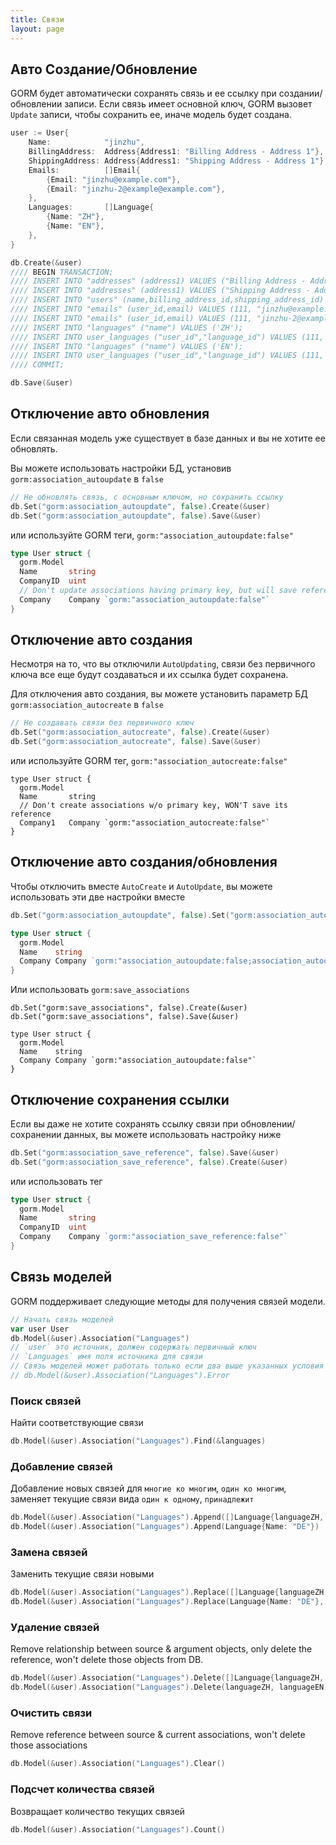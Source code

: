 ```yaml
---
title: Связи
layout: page
---
```

## Авто Создание/Обновление

GORM будет автоматически сохранять связь и ее ссылку при создании/обновлении записи. Если связь имеет основной ключ, GORM вызовет `Update` записи, чтобы сохранить ее, иначе модель будет создана.

```go
user := User{
    Name:            "jinzhu",
    BillingAddress:  Address{Address1: "Billing Address - Address 1"},
    ShippingAddress: Address{Address1: "Shipping Address - Address 1"},
    Emails:          []Email{
        {Email: "jinzhu@example.com"},
        {Email: "jinzhu-2@example@example.com"},
    },
    Languages:       []Language{
        {Name: "ZH"},
        {Name: "EN"},
    },
}

db.Create(&user)
//// BEGIN TRANSACTION;
//// INSERT INTO "addresses" (address1) VALUES ("Billing Address - Address 1");
//// INSERT INTO "addresses" (address1) VALUES ("Shipping Address - Address 1");
//// INSERT INTO "users" (name,billing_address_id,shipping_address_id) VALUES ("jinzhu", 1, 2);
//// INSERT INTO "emails" (user_id,email) VALUES (111, "jinzhu@example.com");
//// INSERT INTO "emails" (user_id,email) VALUES (111, "jinzhu-2@example.com");
//// INSERT INTO "languages" ("name") VALUES ('ZH');
//// INSERT INTO user_languages ("user_id","language_id") VALUES (111, 1);
//// INSERT INTO "languages" ("name") VALUES ('EN');
//// INSERT INTO user_languages ("user_id","language_id") VALUES (111, 2);
//// COMMIT;

db.Save(&user)
```

## Отключение авто обновления

Если связанная модель уже существует в базе данных и вы не хотите ее обновлять.

Вы можете использовать настройки БД, установив `gorm:association_autoupdate` в `false`

```go
// Не обновлять связь, с основным ключом, но сохранить ссылку
db.Set("gorm:association_autoupdate", false).Create(&user)
db.Set("gorm:association_autoupdate", false).Save(&user)
```

или используйте GORM теги, `gorm:"association_autoupdate:false"`

```go
type User struct {
  gorm.Model
  Name       string
  CompanyID  uint
  // Don't update associations having primary key, but will save reference
  Company    Company `gorm:"association_autoupdate:false"`
}
```

## Отключение авто создания

Несмотря на то, что вы отключили `AutoUpdating`, связи без первичного ключа все еще будут создаваться и их ссылка будет сохранена.

Для отключения авто создания, вы можете установить параметр БД `gorm:association_autocreate` в `false`

```go
// Не создавать связи без первичного ключ
db.Set("gorm:association_autocreate", false).Create(&user)
db.Set("gorm:association_autocreate", false).Save(&user)
```

или используйте GORM тег, `gorm:"association_autocreate:false"`

    type User struct {
      gorm.Model
      Name       string
      // Don't create associations w/o primary key, WON'T save its reference
      Company1   Company `gorm:"association_autocreate:false"`
    }
    

## Отключение авто создания/обновления

Чтобы отключить вместе `AutoCreate` и `AutoUpdate`, вы можете использовать эти две настройки вместе

```go
db.Set("gorm:association_autoupdate", false).Set("gorm:association_autocreate", false).Create(&user)

type User struct {
  gorm.Model
  Name    string
  Company Company `gorm:"association_autoupdate:false;association_autocreate:false"`
}
```

Или использовать `gorm:save_associations`

    db.Set("gorm:save_associations", false).Create(&user)
    db.Set("gorm:save_associations", false).Save(&user)
    
    type User struct {
      gorm.Model
      Name    string
      Company Company `gorm:"association_autoupdate:false"`
    }
    

## Отключение сохранения ссылки

Если вы даже не хотите сохранять ссылку связи при обновлении/сохранении данных, вы можете использовать настройку ниже

```go
db.Set("gorm:association_save_reference", false).Save(&user)
db.Set("gorm:association_save_reference", false).Create(&user)
```

или использовать тег

```go
type User struct {
  gorm.Model
  Name       string
  CompanyID  uint
  Company    Company `gorm:"association_save_reference:false"`
}
```

## Связь моделей

GORM поддерживает следующие методы для получения связей модели.

```go
// Начать связь моделей
var user User
db.Model(&user).Association("Languages")
// `user` это источник, должен содержать первичный ключ
// `Languages` имя поля источника для связи
// Связь моделей может работать только если два выше указанных условия совпадают, это можно проверять так:
// db.Model(&user).Association("Languages").Error
```

### Поиск связей

Найти соответствующие связи

```go
db.Model(&user).Association("Languages").Find(&languages)
```

### Добавление связей

Добавление новых связей для `многие ко многим`, `один ко многим`, заменяет текущие связи вида `один к одному`, `принадлежит`

```go
db.Model(&user).Association("Languages").Append([]Language{languageZH, languageEN})
db.Model(&user).Association("Languages").Append(Language{Name: "DE"})
```

### Замена связей

Заменить текущие связи новыми

```go
db.Model(&user).Association("Languages").Replace([]Language{languageZH, languageEN})
db.Model(&user).Association("Languages").Replace(Language{Name: "DE"}, languageEN)
```

### Удаление связей

Remove relationship between source & argument objects, only delete the reference, won't delete those objects from DB.

```go
db.Model(&user).Association("Languages").Delete([]Language{languageZH, languageEN})
db.Model(&user).Association("Languages").Delete(languageZH, languageEN)
```

### Очистить связи

Remove reference between source & current associations, won't delete those associations

```go
db.Model(&user).Association("Languages").Clear()
```

### Подсчет количества связей

Возвращает количество текущих связей

```go
db.Model(&user).Association("Languages").Count()
```